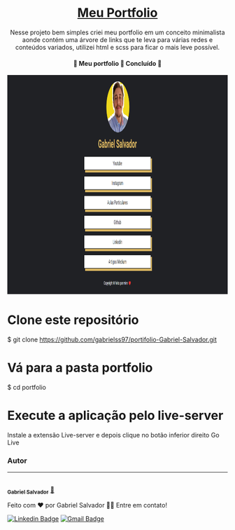 <h1 align="center"><a href="https://profgabrielsalvador.com.br/">Meu Portfolio</a></h1>
<p align="center">Nesse projeto bem simples criei meu portfolio em um conceito minimalista aonde contém uma árvore de links que te leva para várias redes e conteúdos variados, utilizei html e scss para ficar o mais leve possível.</p>
<h4 align="center"> 
	🚧  Meu portfolio 🚀 Concluído  🚧
</h4>

<img src="images/print-projeto.png" style="width: 100%;height:500px">

# Clone este repositório

$ git clone <https://github.com/gabrielss97/portifolio-Gabriel-Salvador.git>

# Vá para a pasta portfolio

$ cd portfolio

# Execute a aplicação pelo live-server

Instale a extensão Live-server e depois clique no botão inferior direito Go Live

### Autor

---

<a href="http://profgabrielsalvador.com.br/">
 <img style="border-radius: 50%;" src="https://media-exp1.licdn.com/dms/image/C4D03AQGTWTUVNZqnwA/profile-displayphoto-shrink_100_100/0/1643988029715?e=1653523200&v=beta&t=pxhJ8Y23MGvmY2UdAJuFKt34Nkn09VBYrrkAQfm7VOA" width="100px;" alt=""/>
 <br />
 <sub><b>Gabriel Salvador</b></sub></a> <a href="http://profgabrielsalvador.com.br/" title="Rocketseat">🚀</a>

Feito com ❤️ por Gabriel Salvador 👋🏽 Entre em contato!

[![Linkedin Badge](https://img.shields.io/badge/-Gabriel-blue?style=flat-square&logo=Linkedin&logoColor=white&link=https://www.linkedin.com/in/gabriel-ssalvador/)](https://www.linkedin.com/in/gabriel-ssalvador/)
[![Gmail Badge](https://img.shields.io/badge/-gabriel.ssalvador97@gmail.com-c14438?style=flat-square&logo=Gmail&logoColor=white&link=mailto:gabriel.ssalvador97@gmail.com)](mailto:gabriel.ssalvador97@gmail.com)
